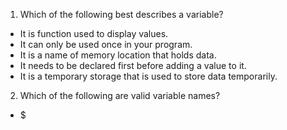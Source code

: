 1. Which of the following best describes a variable?
 - It is function used to display values.  
 - It can only be used once in your program.
 - It is a name of memory location that holds data.
 - It needs to be declared first before adding a value to it.
 - It is a temporary storage that is used to store data temporarily.


2. Which of the following are valid variable names?
 - $